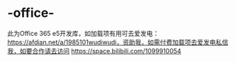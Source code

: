 # -office-
此为Office 365 e5开发库，如加载项有用可去爱发电：https://afdian.net/a/1985101wudiwudi，资助我，如需付费加载项去爱发电私信我，如要合作请去访问 https://space.bilibili.com/1099910054
